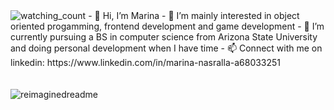<img src="https://komarev.com/ghpvc/?username=mhmarina&color=brightgreen" alt="watching_count" />
- 👋 Hi, I’m Marina
- 👀 I’m mainly interested in object oriented progamming, frontend development and game development
- 🌱 I’m currently pursuing a BS in computer science from Arizona State University and doing personal development when I have time
- 📫 Connect with me on linkedin: https://www.linkedin.com/in/marina-nasralla-a68033251
<br>
<br>
<br>
<img src="https://myreadme.vercel.app/api/embed/mhmarina?panels=userstatistics,toprepositories,toplanguages,commitgraph" alt="reimaginedreadme" />

<!---
mhmarina/mhmarina is a ✨ special ✨ repository because its `README.md` (this file) appears on your GitHub profile.
You can click the Preview link to take a look at your changes.
--->
